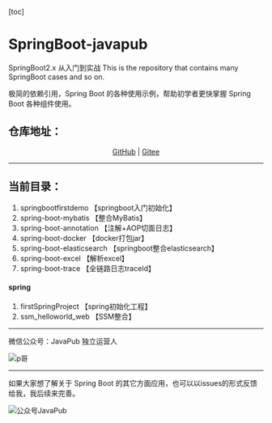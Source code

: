 [toc]



# SpringBoot-javapub

SpringBoot2.x 从入门到实战 This is the repository that contains many SpringBoot cases and so on.

极简的依赖引用，Spring Boot 的各种使用示例，帮助初学者更快掌握 Spring Boot 各种组件使用。



## 仓库地址：

<div align="center">
	<p>
		<a href="https://github.com/Rodert/SpringBoot-javapub/">GitHub</a> | 
		<a href="https://gitee.com/rodert/SpringBoot-javapub">Gitee</a>
	</p>
</div>


---

## 当前目录：

1. springbootfirstdemo 【springboot入门初始化】
2. spring-boot-mybatis 【整合MyBatis】
3. spring-boot-annotation 【注解+AOP切面日志】
4. spring-boot-docker 【docker打包jar】
5. spring-boot-elasticsearch 【springboot整合elasticsearch】
6. spring-boot-excel 【解析excel】
7. spring-boot-trace 【全链路日志traceId】


#### spring

1. firstSpringProject 【spring初始化工程】
2. ssm_helloworld_web 【SSM整合】





---

微信公众号：JavaPub 独立运营人

![p哥](https://tvax4.sinaimg.cn/thumbnail/007F3CC8ly1h0jwmxf2q0j30by0byq3j.jpg)

---

如果大家想了解关于 Spring Boot 的其它方面应用，也可以以issues的形式反馈给我，我后续来完善。

![公众号JavaPub](https://tvax2.sinaimg.cn/large/007F3CC8ly1h0jwmkir6tj3076076glw.jpg)